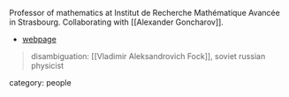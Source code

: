 

Professor of mathematics at Institut de Recherche Mathématique Avancée in Strasbourg. Collaborating with [[Alexander Goncharov]].

* [webpage](http://www-irma.u-strasbg.fr/~fock/)

> disambiguation: [[Vladimir Aleksandrovich Fock]], soviet russian physicist


category: people